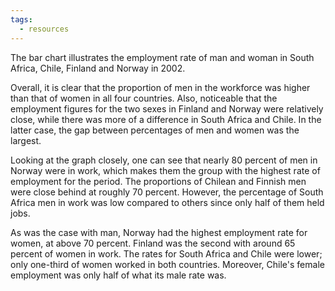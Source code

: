 ```yaml
---
tags:
  - resources
---
```

The bar chart illustrates the employment rate of man and woman in South Africa, Chile, Finland and Norway in 2002.

Overall, it is clear that the proportion of men in the workforce was higher than that of women in all four countries. Also, noticeable that the employment figures for the two sexes in Finland and Norway were relatively close, while there was more of a difference in South Africa and Chile. In the latter case, the gap between percentages of men and women was the largest.

Looking at the graph closely, one can see that nearly 80 percent of men in Norway were in work, which makes them the group with the highest rate of employment for the period. The proportions of Chilean and Finnish men were close behind at roughly 70 percent. However, the percentage of South Africa men in work was low compared to others since only half of them held jobs. 

As was the case with man, Norway had the highest employment rate for women, at above 70 percent. Finland was the second with around 65 percent of women in work. The rates for South Africa and Chile were lower; only one-third of women worked in both countries. Moreover, Chile's female employment was only half of what its male rate was.